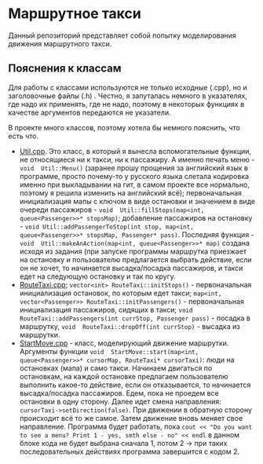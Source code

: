 # Маршрутное такси

Данный репозиторий представляет собой попытку моделирования движения маршрутного такси.

## Пояснения к классам
Для работы с классами используются  не только исходные (.cpp), но и заголовочные файлы (.h) .
Честно, я запуталась немного в указателях, где надо их применять, где не надо, поэтому в некоторых функциях в качестве аргументов передаются не указатели.

В проекте много классов, поэтому хотела бы немного пояснить, что есть что.
- [Util.cpp](task2/Util.cpp). Это класс, в который я вынесла вспомогательные функции, не относящиеся ни к такси, ни к пассажиру. А именно печать меню - `void  Util::Menu()` (заранее прошу прощения за английский язык в программе, просто почему-то у русского языка слетала кодировка именно при выкладывании на гит, в самом проекте все нормально, поэтому я решила изменить на английский всё); первоначальная инициализация мапы с ключом в виде остановки и значением в виде очереди пассажиров - `void  Util::fillStops(map<int, queue<Passenger>>* stopsMap)`; добавление пассажиров на остановку - `void Util::addPassengerToStop(int stop, map<int, queue<Passenger>>* stopsMap, Passenger* pass)`. Последняя функция - `void  Util::makeAnAction(map<int, queue<Passenger>>* map)` создана исходя из задания (при запуске программы маршрутка приезжает на остановку и пользователю предлагается выбрать действие, если он не хочет, то начинается высадка/посадка пассажиров, и такси едет на следующую остановку и так по кругу. 
-  [RouteTaxi.cpp](task2/RouteTaxi.cpp);
`vector<int> RouteTaxi::initStops()` - первоначальная инициализация остановок, по которым едет такси; `map<int, vector<Passenger>> RouteTaxi::initPassengers()` - первоначальная инициализация пассажиров, сидящих в такси;  `void  RouteTaxi::addPassengers(int currStop, Passenger pass)` - посадка в маршрутку, `void  RouteTaxi::dropOff(int currStop)` - высадка из маршрутки.
-   [StartMove.cpp](task2/StartMove.cpp) - класс, моделирующий движение маршрутки. Аргументы функции `void  StartMove::start(map<int, queue<Passenger>>* cursorMap, RouteTaxi* cursorTaxi)`: люди на остановках (мапа) и само такси. Начинаем двигаться по остановкам, на каждой остановке предлагаем пользователю выполнить какое-то действие, если он отказывается, то начинается высадка/посадка пассажиров. Едем, пока не проедем все остановки в одну сторону. Далее идет смена направления: `cursorTaxi->setDirection(false)`. При движении в обратную сторону происходит всё то же самое. Затем движение вновь меняет свое направление. Программа будет работать, пока `cout << "Do you want to see a menu? Print 1 - yes, smth else - no" << endl` в данном блоке кода не будет выбрана сначала 1, потом 2 -> при таких последовательных действиях программа завершится с кодом 2.
